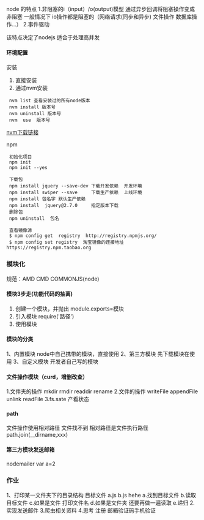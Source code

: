node 的特点
1.非阻塞的i（input）/o(output)模型
通过异步回调将阻塞操作变成非阻塞
一般情况下 io操作都是阻塞的（网络请求(同步和异步) 文件操作 数据库操作...）
2.事件驱动

该特点决定了nodejs 适合于处理高并发

#### 环境配置
安装
  1. 直接安装
  2. 通过nvm安装
  ```
   nvm list 查看安装过的所有node版本
   nvm install 版本号  
   nvm uninstall 版本号
   nvm  use  版本号
  ``` 
  [nvm下载链接](https://github.com/coreybutler/nvm-windows/releases) 

npm 
  ```
   初始化项目
   npm init  
   npm init --yes

   下载包
   npm install jquery --save-dev 下载开发依赖  开发环境
   npm install swiper --save     下载生产依赖  上线环境
   npm install 包名字 默认生产依赖
   npm install  jquery@2.7.0     指定版本下载
   删除包
   npm uninstall  包名

   查看镜像源
   $ npm config get  registry  http://registry.npmjs.org/
   $ npm config set registry  淘宝镜像的连接地址 https://registry.npm.taobao.org
  ```

### 模块化
规范：AMD  CMD  COMMONJS(node)

#### 模块3步走(功能代码的抽离)
1. 创建一个模块，并抛出  module.exports=模块
2. 引入模块 require('路径')
3. 使用模块

#### 模块的分类
1、内置模块  node中自己携带的模块，直接使用
2、第三方模块 先下载模块在使用
3、自定义模块 开发者自己写的模块

#### 文件操作模块（curd，增删改查）

1.文件夹的操作
  mkdir  rmdir readdir rename
2.文件的操作
  writeFile appendFile unlink  readFile
3.fs.sate 产看状态

#### path 
文件操作使用相对路径  文件找不到  相对路径是文件执行路径
path.join(__dirname,xxx)

#### 第三方模块发送邮箱
nodemailer 
var a=2
### 作业
1、打印某一文件夹下的目录结构
 目标文件 a.js  b.js  hehe 
 a.找到目标文件
 b.读取目标文件
 c.如果是文件 打印文件名
 d.如果是文件夹 还要再做一遍读取
 e.递归
2.实现发送邮件
3.爬虫相关资料
4.思考 注册 邮箱验证码手机验证